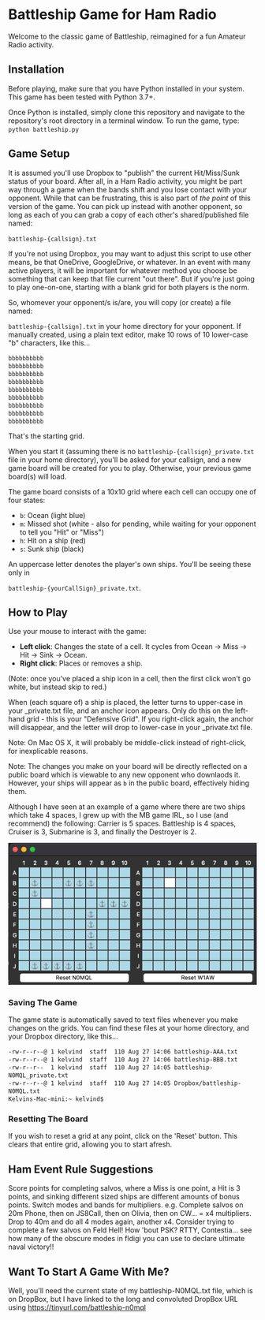 # Battleship Game for Ham Radio

Welcome to the classic game of Battleship, reimagined for a fun Amateur Radio activity.

## Installation

Before playing, make sure that you have Python installed in your system. This game has been tested with Python 3.7+.

Once Python is installed, simply clone this repository and navigate to the repository's root directory in a terminal window.
To run the game, type:
`python battleship.py`

## Game Setup

It is assumed you'll use Dropbox to "publish" the current Hit/Miss/Sunk status of your board. After all, in a Ham Radio
activity, you might be part way through a game when the bands shift and you lose contact with your opponent. While that
can be frustrating, this is also part of *the point* of this version of the game. You can pick up instead with another
opponent, so long as each of you can grab a copy of each other's shared/published file named:

`battleship-{callsign}.txt`

If you're not using Dropbox, you may want to adjust this script to use other means, be that OneDrive, GoogleDrive, or
whatever. In an event with many active players, it will be important for whatever method you choose be something that
can keep that file current "out there". But if you're just going to play one-on-one, starting with a blank grid for
both players is the norm.

So, whomever your opponent/s is/are, you will copy (or create) a file named: 

`battleship-{callsign].txt` in your home directory for your opponent. If manually created, using a plain text editor, 
make 10 rows of 10 lower-case "b" characters, like this...

```bbbbbbbbbb
bbbbbbbbbb
bbbbbbbbbb
bbbbbbbbbb
bbbbbbbbbb
bbbbbbbbbb
bbbbbbbbbb
bbbbbbbbbb
bbbbbbbbbb
bbbbbbbbbb
```
That's the starting grid.

When you start it (assuming there is no `battleship-{callsign}_private.txt` file in your home directory), you'll 
be asked for your callsign, and a new game board will be created for you to play. Otherwise, your 
previous game board(s) will load.

The game board consists of a 10x10 grid where each cell can occupy one of four states:

- `b`: Ocean (light blue)
- `m`: Missed shot (white - also for pending, while waiting for your opponent to tell you "Hit" or "Miss")
- `h`: Hit on a ship (red)
- `s`: Sunk ship (black)

An uppercase letter denotes the player's own ships. You'll be seeing these only in

`battleship-{yourCallSign}_private.txt`.

## How to Play

Use your mouse to interact with the game:

- **Left click**: Changes the state of a cell. It cycles from Ocean -> Miss -> Hit -> Sink -> Ocean.
- **Right click**: Places or removes a ship.

(Note: once you've placed a ship icon in a cell, then the first click won't go white, but instead skip to red.)

When (each square of) a ship is placed, the letter turns to upper-case in your _private.txt file, and an anchor icon appears. Only do this
on the left-hand grid - this is your "Defensive Grid". If you right-click again, the anchor will disappear, and the
letter will drop to lower-case in your _private.txt file. 

Note: On Mac OS X, it will probably be middle-click instead of right-click, for inexplicable reasons.

Note: The changes you make on your board will be directly reflected on a public board which is viewable to any new 
opponent who downlaods it. However, your ships will appear as `b` in the public board, effectively hiding them.

Although I have seen at an example of a game where there are two ships which take 4 spaces, I grew up with the MB game
IRL, so I use (and recommend) the following: Carrier is 5 spaces. Battleship is 4 spaces, Cruiser is 3, Submarine is 3,
and finally the Destroyer is 2.

![Example Image](Example.png)

### Saving The Game

The game state is automatically saved to text files whenever you make changes on the grids. You can find these files at
your home directory, and your Dropbox directory, like this...
```Kelvins-Mac-mini:~ kelvind$ ls -l ba*txt;ls -l Dropbox/ba*txt
-rw-r--r--@ 1 kelvind  staff  110 Aug 27 14:06 battleship-AAA.txt
-rw-r--r--@ 1 kelvind  staff  110 Aug 27 14:06 battleship-BBB.txt
-rw-r--r--  1 kelvind  staff  110 Aug 27 14:05 battleship-N0MQL_private.txt
-rw-r--r--@ 1 kelvind  staff  110 Aug 27 14:05 Dropbox/battleship-N0MQL.txt
Kelvins-Mac-mini:~ kelvind$ 
```

### Resetting The Board

If you wish to reset a grid at any point, click on the 'Reset' button. This clears that entire grid, allowing you to 
start afresh.

## Ham Event Rule Suggestions

Score points for completing salvos, where a Miss is one point, a Hit is 3 points, and sinking different sized ships are
different amounts of bonus points. Switch modes and bands for multipliers. e.g. Complete salvos on 20m Phone, then on
JS8Call, then on Olivia, then on CW... = x4 multipliers. Drop to 40m and do all 4 modes again, another x4. Consider 
trying to complete a few salvos on Feld Hell! How 'bout PSK? RTTY, Contestia... see how many of the obscure modes in
fldigi you can use to declare ultimate naval victory!!

## Want To Start A Game With Me?

Well, you'll need the current state of my battleship-N0MQL.txt file, which is on DropBox, but I have linked to the long
and convoluted DropBox URL using https://tinyurl.com/battleship-n0mql
